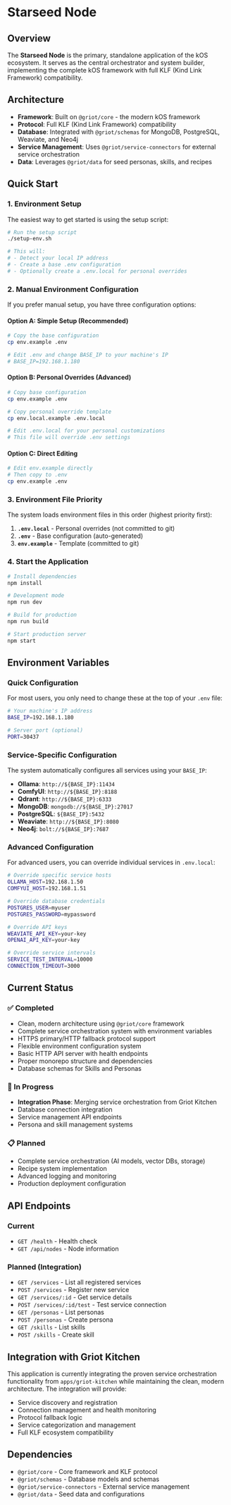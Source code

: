 # Starseed Node

## Overview

The **Starseed Node** is the primary, standalone application of the kOS ecosystem. It serves as the central orchestrator and system builder, implementing the complete kOS framework with full KLF (Kind Link Framework) compatibility.

## Architecture

- **Framework**: Built on `@griot/core` - the modern kOS framework
- **Protocol**: Full KLF (Kind Link Framework) compatibility
- **Database**: Integrated with `@griot/schemas` for MongoDB, PostgreSQL, Weaviate, and Neo4j
- **Service Management**: Uses `@griot/service-connectors` for external service orchestration
- **Data**: Leverages `@griot/data` for seed personas, skills, and recipes

## Quick Start

### 1. Environment Setup

The easiest way to get started is using the setup script:

```bash
# Run the setup script
./setup-env.sh

# This will:
# - Detect your local IP address
# - Create a base .env configuration
# - Optionally create a .env.local for personal overrides
```

### 2. Manual Environment Configuration

If you prefer manual setup, you have three configuration options:

#### Option A: Simple Setup (Recommended)
```bash
# Copy the base configuration
cp env.example .env

# Edit .env and change BASE_IP to your machine's IP
# BASE_IP=192.168.1.180
```

#### Option B: Personal Overrides (Advanced)
```bash
# Copy base configuration
cp env.example .env

# Copy personal override template
cp env.local.example .env.local

# Edit .env.local for your personal customizations
# This file will override .env settings
```

#### Option C: Direct Editing
```bash
# Edit env.example directly
# Then copy to .env
cp env.example .env
```

### 3. Environment File Priority

The system loads environment files in this order (highest priority first):

1. **`.env.local`** - Personal overrides (not committed to git)
2. **`.env`** - Base configuration (auto-generated)
3. **`env.example`** - Template (committed to git)

### 4. Start the Application

```bash
# Install dependencies
npm install

# Development mode
npm run dev

# Build for production
npm run build

# Start production server
npm start
```

## Environment Variables

### Quick Configuration

For most users, you only need to change these at the top of your `.env` file:

```bash
# Your machine's IP address
BASE_IP=192.168.1.180

# Server port (optional)
PORT=30437
```

### Service-Specific Configuration

The system automatically configures all services using your `BASE_IP`:

- **Ollama**: `http://${BASE_IP}:11434`
- **ComfyUI**: `http://${BASE_IP}:8188`
- **Qdrant**: `http://${BASE_IP}:6333`
- **MongoDB**: `mongodb://${BASE_IP}:27017`
- **PostgreSQL**: `${BASE_IP}:5432`
- **Weaviate**: `http://${BASE_IP}:8080`
- **Neo4j**: `bolt://${BASE_IP}:7687`

### Advanced Configuration

For advanced users, you can override individual services in `.env.local`:

```bash
# Override specific service hosts
OLLAMA_HOST=192.168.1.50
COMFYUI_HOST=192.168.1.51

# Override database credentials
POSTGRES_USER=myuser
POSTGRES_PASSWORD=mypassword

# Override API keys
WEAVIATE_API_KEY=your-key
OPENAI_API_KEY=your-key

# Override service intervals
SERVICE_TEST_INTERVAL=10000
CONNECTION_TIMEOUT=3000
```

## Current Status

### ✅ Completed
- Clean, modern architecture using `@griot/core` framework
- Complete service orchestration system with environment variables
- HTTPS primary/HTTP fallback protocol support
- Flexible environment configuration system
- Basic HTTP API server with health endpoints
- Proper monorepo structure and dependencies
- Database schemas for Skills and Personas

### 🔄 In Progress
- **Integration Phase**: Merging service orchestration from Griot Kitchen
- Database connection integration
- Service management API endpoints
- Persona and skill management systems

### 📋 Planned
- Complete service orchestration (AI models, vector DBs, storage)
- Recipe system implementation
- Advanced logging and monitoring
- Production deployment configuration

## API Endpoints

### Current
- `GET /health` - Health check
- `GET /api/nodes` - Node information

### Planned (Integration)
- `GET /services` - List all registered services
- `POST /services` - Register new service
- `GET /services/:id` - Get service details
- `POST /services/:id/test` - Test service connection
- `GET /personas` - List personas
- `POST /personas` - Create persona
- `GET /skills` - List skills
- `POST /skills` - Create skill

## Integration with Griot Kitchen

This application is currently integrating the proven service orchestration functionality from `apps/griot-kitchen` while maintaining the clean, modern architecture. The integration will provide:

- Service discovery and registration
- Connection management and health monitoring
- Protocol fallback logic
- Service categorization and management
- Full KLF ecosystem compatibility

## Dependencies

- `@griot/core` - Core framework and KLF protocol
- `@griot/schemas` - Database models and schemas
- `@griot/service-connectors` - External service management
- `@griot/data` - Seed data and configurations 